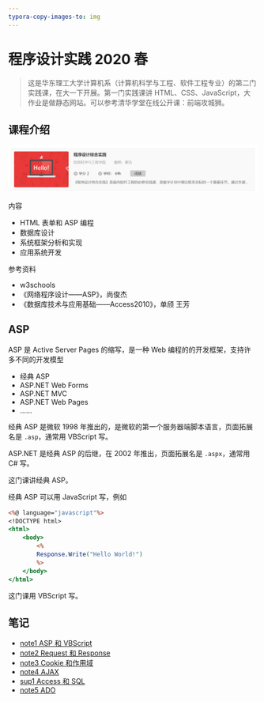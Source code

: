 ```yaml
---
typora-copy-images-to: img
---
```


# 程序设计实践 2020 春

> 这是华东理工大学计算机系（计算机科学与工程、软件工程专业）的第二门实践课，在大一下开展。第一门实践课讲 HTML、CSS、JavaScript，大作业是做静态网站。可以参考清华学堂在线公开课：前端攻城狮。

## 课程介绍

![程序设计综合实践](.\img\image-20200427145815491.png)

内容

* HTML 表单和 ASP 编程
* 数据库设计
* 系统框架分析和实现
* 应用系统开发

参考资料

* w3schools
* 《网络程序设计——ASP》，尚俊杰
* 《数据库技术与应用基础——Access2010》，单颀 王芳

## ASP

ASP 是 Active Server Pages 的缩写，是一种 Web 编程的的开发框架，支持许多不同的开发模型

* 经典 ASP
* ASP.NET Web Forms
* ASP.NET MVC
* ASP.NET Web Pages
* ......

经典 ASP 是微软 1998 年推出的，是微软的第一个服务器端脚本语言，页面拓展名是 `.asp`，通常用 VBScript 写。

ASP.NET 是经典 ASP 的后继，在 2002 年推出，页面拓展名是 `.aspx`，通常用 C# 写。

这门课讲经典 ASP。

经典 ASP 可以用 JavaScript 写，例如

```asp
<%@ language="javascript"%>
<!DOCTYPE html>
<html>
    <body>
        <%
        Response.Write("Hello World!")
        %>
    </body>
</html>
```

这门课用 VBScript 写。

## 笔记

* [note1 ASP 和 VBScript](./note1)
* [note2 Request 和 Response](./note2)
* [note3 Cookie 和作用域](./note3)
* [note4 AJAX](./note4) 
* [sup1 Access 和 SQL](./sup1)
* [note5 ADO](./note5)

